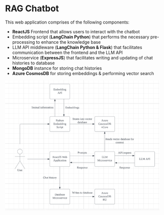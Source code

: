 # RAG Chatbot

This web application comprises of the following components:

- **ReactJS** Frontend that allows users to interact with the chatbot
- Embedding script (**LangChain Python**) that performs the necessary pre-processing to enhance the knowledge base
- LLM API middleware (**LangChain Python & Flask**) that facilitates communication between the frontend and the LLM API
- Microservice (**ExpressJS**) that facilitates writing and updating of chat histories to database
- **MongoDB** instance for storing chat histories
- **Azure CosmosDB** for storing embeddings & performing vector search

![Architecture Overview](https://github.com/jlgsjlgs/RAG-Chatbot/blob/main/architecture.png?raw=true)
